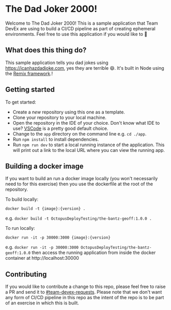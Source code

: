 # The Dad Joker 2000!

Welcome to The Dad Joker 2000! This is a sample application that Team DevEx are using to build a CI/CD pipeline as part of creating ephemeral environments. Feel free to use this application if you would like to 🙂

## What does this thing do?

This sample application tells you dad jokes using https://icanhazdadjoke.com, yes they are terrible 😄. It's built in Node using the [Remix framework](https://remix.run/).!

## Getting started

To get started:

- Create a _new_ repository using this one as a template.
- Clone your repository to your local machine.
- Open the repository in the IDE of your choice. Don't know what IDE to use? [VSCode](https://code.visualstudio.com/) is a pretty good default choice.
- Change to the `app` directory on the command line e.g. `cd ./app`.
- Run `npm install` to install dependencies.
- Run `npm run dev` to start a local running instance of the application. This will print out a link to the local URL where you can view the running app.

## Building a docker image

If you want to build an run a docker image locally (you won't necessarily need to for this exercise) then you use the dockerfile at the root of the repository.

To build locally:

`docker build -t {image}:{version} .`

e.g. `docker build -t OctopusDeployTesting/the-bantz-geoff:1.0.0 .`

To run locally:

`docker run -it -p 30000:3000 {image}:{version}`

e.g. `docker run -it -p 30000:3000 OctopusDeployTesting/the-bantz-geoff:1.0.0` then access the running application from inside the docker container at http://localhost:30000

## Contributing

If you would like to contribute a change to this repo, please feel free to raise a PR and send it to [#team-devex-requests](https://octopusdeploy.slack.com/archives/C06GM0962RH). Please note that we don't want any form of CI/CD pipeline in this repo as the intent of the repo is to be part of an exercise in which this is built.
